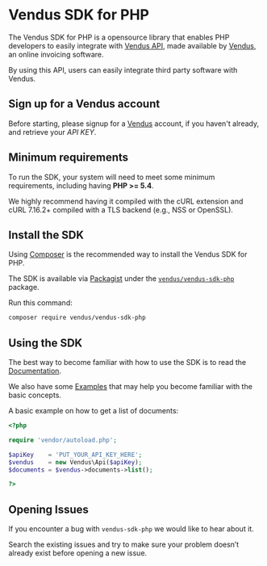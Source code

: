 # Vendus SDK for PHP

The Vendus SDK for PHP is a opensource library that enables PHP developers to easily integrate with [Vendus API](https://www.vendus.pt/ws/), made available by [Vendus](https://www.vendus.pt/), an online invoicing software. 

By using this API, users can easily integrate third party software with Vendus.

## Sign up for a Vendus account
Before starting, please signup for a [Vendus](https://www.vendus.pt/) account, if you haven't already, and retrieve your *API KEY*.

## Minimum requirements
To run the SDK, your system will need to meet some minimum requirements, including having **PHP >= 5.4**.

We highly recommend having it compiled with the cURL extension and cURL 7.16.2+ compiled with a TLS backend (e.g., NSS or OpenSSL).

## Install the SDK
Using [Composer](http://getcomposer.org) is the recommended way to install the Vendus SDK for PHP. 

The SDK is available via [Packagist](http://packagist.org) under the [`vendus/vendus-sdk-php`](https://packagist.org/packages/vendus/vendus-sdk-php) package. 

Run this command:
```sh
composer require vendus/vendus-sdk-php
```

## Using the SDK
The best way to become familiar with how to use the SDK is to read the [Documentation](./docs/). 

We also have some [Examples](./docs/examples/) that may help you become familiar with the basic concepts.

A basic example on how to get a list of documents:

```php
<?php

require 'vendor/autoload.php';

$apiKey    = 'PUT_YOUR_API_KEY_HERE';
$vendus    = new Vendus\Api($apiKey);
$documents = $vendus->documents->list();

?>
```

## Opening Issues

If you encounter a bug with `vendus-sdk-php` we would like to hear about it. 

Search the existing issues and try to make sure your problem doesn’t already exist before opening a new issue.